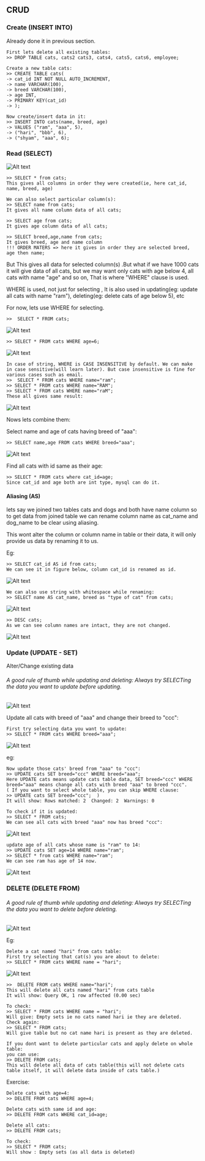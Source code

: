 ## CRUD

### Create (INSERT INTO)

Already done it in previous section.

    First lets delete all existing tables:
    >> DROP TABLE cats, cats2 cats3, cats4, cats5, cats6, employee;

    Create a new table cats:
    >> CREATE TABLE cats(
    -> cat_id INT NOT NULL AUTO_INCREMENT,
    -> name VARCHAR(100),
    -> breed VARCHAR(100),
    -> age INT,
    -> PRIMARY KEY(cat_id)
    -> );

    Now create/insert data in it:
    >> INSERT INTO cats(name, breed, age)
    -> VALUES ("ram", "aaa", 5),
    -> ("hari", "bbb", 6),
    -> ("shyam", "aaa", 6);

### Read (SELECT)

![Alt text](image-46.png)

    >> SELECT * from cats;
    This gives all columns in order they were created(ie, here cat_id, name, breed, age)

    We can also select particular column(s):
    >> SELECT name from cats;
    It gives all name column data of all cats;

    >> SELECT age from cats;
    It gives age column data of all cats;

    >> SELECT breed,age,name from cats;
    It gives breed, age and name column
    !!! ORDER MATERS => here it gives in order they are selected breed, age then name;

But This gives all data for selected column(s) .But what if we have 1000 cats it will give data of all cats, but we may want only cats with age below 4, all cats with name "age" and so on, That is where "WHERE" clause is used.

WHERE is used, not just for selecting , It is also used in updating(eg: update all cats with name "ram"), deleting(eg: delete cats of age below 5), etc

For now, lets use WHERE for selecting.

    >>  SELECT * FROM cats;

![Alt text](image-47.png)

    >> SELECT * FROM cats WHERE age=6;

![Alt text](image-48.png)

    In case of string, WHERE is CASE INSENSITIVE by default. We can make in case sensitive(will learn later). But case insensitive is fine for various cases such as email.
    >>  SELECT * FROM cats WHERE name="ram";
    >> SELECT * FROM cats WHERE name="RAM";
    >> SELECT * FROM cats WHERE name="raM";
    These all gives same result:

![Alt text](image-49.png)

Nows lets combine them:

Select name and age of cats having breed of "aaa":

    >> SELECT name,age FROM cats WHERE breed="aaa";

![Alt text](image-50.png)

Find all cats with id same as their age:

    >> SELECT * FROM cats where cat_id=age;
    Since cat_id and age both are int type, mysql can do it.

#### Aliasing (AS)

lets say we joined two tables cats and dogs and both have name column so to get data from joined table we can rename column name as cat_name and dog_name to be clear using aliasing.

This wont alter the column or column name in table or their data, it will only provide us data by renaming it to us.

Eg:

    >> SELECT cat_id AS id from cats;
    We can see it in figure below, column cat_id is renamed as id.

![Alt text](image-51.png)

    We can also use string with whitespace while renaming:
    >> SELECT name AS cat_name, breed as "type of cat" from cats;

![Alt text](image-52.png)

    >> DESC cats;
    As we can see column names are intact, they are not changed.

![Alt text](image-53.png)

### Update (UPDATE - SET)

Alter/Change existing data

###### A good rule of thumb while updating and deleting: Always try SELECTing the data you want to update before updating.

![Alt text](image-54.png)

Update all cats with breed of "aaa" and change their breed to "ccc":

    First try selecting data you want to update:
    >> SELECT * FROM cats WHERE breed="aaa";

![Alt text](image-55.png)

eg:

    Now update those cats' breed from "aaa" to "ccc":
    >> UPDATE cats SET breed="ccc" WHERE breed="aaa";
    Here UPDATE cats means update cats table data, SET breed="ccc" WHERE breed="aaa" means change all cats with breed "aaa" to breed "ccc".
    ( If you want to select whole table, you can skip WHERE clause:
    >> UPDATE cats SET breed="ccc";  )
    It will show: Rows matched: 2  Changed: 2  Warnings: 0

    To check if it is updated:
    >> SELECT * FROM cats;
    We can see all cats with breed "aaa" now has breed "ccc":

![Alt text](image-56.png)

    update age of all cats whose name is "ram" to 14:
    >> UPDATE cats SET age=14 WHERE name="ram";
    >> SELECT * from cats WHERE name="ram";
    We can see ram has age of 14 now.

![Alt text](image-57.png)

### DELETE (DELETE FROM)

###### A good rule of thumb while updating and deleting: Always try SELECTing the data you want to delete before deleting.

![Alt text](image-54.png)

Eg:

    Delete a cat named "hari" from cats table:
    First try selecting that cat(s) you are about to delete:
    >> SELECT * FROM cats WHERE name = "hari";

![Alt text](image-58.png)

    >>  DELETE FROM cats WHERE name="hari";
    This will delete all cats named "hari" from cats table
    It will show: Query OK, 1 row affected (0.00 sec)

    To check:
    >> SELECT * FROM cats WHERE name = "hari";
    Will give: Empty sets ie no cats named hari ie they are deleted.
    Check again:
    >> SELECT * FROM cats;
    Will give table but no cat name hari is present as they are deleted.

    If you dont want to delete particular cats and apply delete on whole table:
    you can use:
    >> DELETE FROM cats;
    This will delete all data of cats table(this will not delete cats table itself, it will delete data inside of cats table.)

Exercise:

    Delete cats with age=4:
    >> DELETE FROM cats WHERE age=4;

    Delete cats with same id and age:
    >> DELETE FROM cats WHERE cat_id=age;

    Delete all cats:
    >> DELETE FROM cats;

    To check:
    >> SELECT * FROM cats;
    Will show : Empty sets (as all data is deleted)
